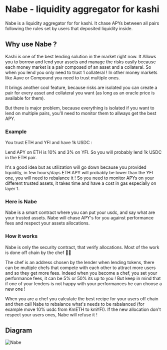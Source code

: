 # Nabe - liquidity aggregator for kashi

Nabe is a liquidity aggregator for for kashi.
It chase APYs between all pairs following the rules set by users that deposited liquidity inside.

## Why use Nabe ?

Kashi is one of the best lending solution in the market right now. It Allows you to borrow and lend your assets and manage the risks easily because each money market is a pair composed of an asset and a collateral. So when you lend you only need to trust 1 collateral ! In other money markets like Aave or Compound you need to trust multiple ones.

It brings another cool feature, because risks are isolated you can create a pair for every asset and collateral you want (as long as an oracle price is available for them).

But there is major problem, because everything is isolated if you want to lend on multiple pairs, you'll need to monitor them to allways get the best APY.

### Example

You trust ETH and YFI and have 1k USDC :

Lend APY on ETH is 10% and 3% on YFI.
So you will probably lend 1k USDC in the ETH pair.

It's a good idea but as utilization will go down because you provided liquidity, in few hours/days ETH APY will probably be lower than the YFI one, you will need to rebalance it !
So you need to monitor APYs on your different trusted assets, it takes time and have a cost in gas especially on layer 1.

### Here is Nabe

Nabe is a smart contract where you can put your usdc, and say what are your trusted assets.
Nabe will chase APY's for you against performance fees and respect your assets allocations.

### How it works

Nabe is only the security contract, that verify allocations.
Most of the work is done off chain by the chef 👩‍🍳

The chef is an address chosen by the lender when lending tokens, there can be multiple chefs that compete with each other to attract more users and so they get more fees.
Indeed when you become a chef, you set your performance fees, it can be 5% or 50% its up to you !
But keep in mind that if one of your lenders is not happy with your performances he can choose a new one !

When you are a chef you calculate the best recipe for your users off chain and then call Nabe to rebalance what's needs to be rabalanced (for example move 10% usdc from KmETH to kmYFI).
If the new allocation don't respect your users ones, Nabe will refuse it !

## Diagram

![Nabe](https://user-images.githubusercontent.com/80489471/119029658-34b7bb80-b9a9-11eb-806a-a8ec945dc0d8.png)




